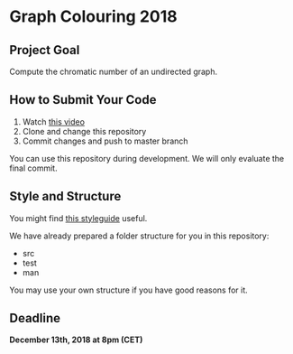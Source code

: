 # Graph Colouring 2018

## Project Goal

Compute the chromatic number of an undirected graph.

## How to Submit Your Code

1. Watch [this video](https://youtu.be/-52quDR2QSc) 
2. Clone and change this repository
3. Commit changes and push to master branch

You can use this repository during development. We will only evaluate the final commit.

## Style and Structure

You might find [this styleguide](https://google.github.io/styleguide/javaguide.html) useful. 

We have already prepared a folder structure for you in this repository:

* src
* test
* man

You may use your own structure if you have good reasons for it.

## Deadline

**December 13th, 2018 at 8pm (CET)**
